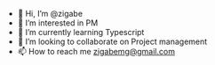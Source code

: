 - 👋 Hi, I’m @zigabe
- 👀 I’m interested in PM
- 🌱 I’m currently learning Typescript 
- 💞️ I’m looking to collaborate on Project management 
- 📫 How to reach me zigabemg@gmail.com

<!---
zigabe/zigabe is a ✨ special ✨ repository because its `README.md` (this file) appears on your GitHub profile.
You can click the Preview link to take a look at your changes.
--->
